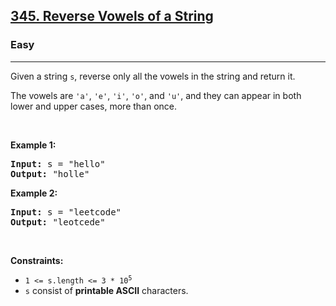 <h2><a href="https://leetcode.com/problems/reverse-vowels-of-a-string/">345. Reverse Vowels of a String</a></h2><h3>Easy</h3><hr><div><p>Given a string <code>s</code>, reverse only all the vowels in the string and return it.</p>

<p>The vowels are <code>'a'</code>, <code>'e'</code>, <code>'i'</code>, <code>'o'</code>, and <code>'u'</code>, and they can appear in both lower and upper cases, more than once.</p>

<p>&nbsp;</p>
<p><strong class="example">Example 1:</strong></p>
<pre><strong>Input:</strong> s = "hello"
<strong>Output:</strong> "holle"
</pre><p><strong class="example">Example 2:</strong></p>
<pre><strong>Input:</strong> s = "leetcode"
<strong>Output:</strong> "leotcede"
</pre>
<p>&nbsp;</p>
<p><strong>Constraints:</strong></p>

<ul>
	<li><code>1 &lt;= s.length &lt;= 3 * 10<sup>5</sup></code></li>
	<li><code>s</code> consist of <strong>printable ASCII</strong> characters.</li>
</ul>
</div>